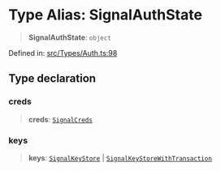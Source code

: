 # Type Alias: SignalAuthState

> **SignalAuthState**: `object`

Defined in: [src/Types/Auth.ts:98](https://github.com/Fokusdotid/Baileys/blob/4aa08196a497251af5be42856601e02d8a85cce8/src/Types/Auth.ts#L98)

## Type declaration

### creds

> **creds**: [`SignalCreds`](SignalCreds.md)

### keys

> **keys**: [`SignalKeyStore`](SignalKeyStore.md) \| [`SignalKeyStoreWithTransaction`](SignalKeyStoreWithTransaction.md)
